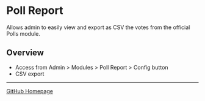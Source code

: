 # Poll Report

Allows admin to easily view and export as CSV the votes from the official Polls module.


## Overview

 - Access from Admin > Modules > Poll Report > Config button
 - CSV export

 ---

[GitHub Homepage](https://github.com/Yeromnis/humhub-pollreport)
